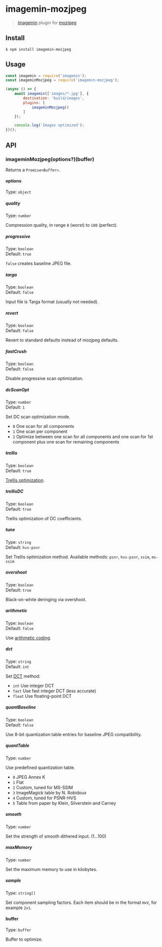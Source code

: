 # imagemin-mozjpeg

> [Imagemin](https://github.com/imagemin/imagemin) plugin for [mozjpeg](https://github.com/mozilla/mozjpeg)

## Install

```
$ npm install imagemin-mozjpeg
```

## Usage

```js
const imagemin = require('imagemin');
const imageminMozjpeg = require('imagemin-mozjpeg');

(async () => {
	await imagemin(['images/*.jpg'], {
		destination: 'build/images',
		plugins: [
			imageminMozjpeg()
		]
	});

	console.log('Images optimized');
})();
```

## API

### imageminMozjpeg(options?)(buffer)

Returns a `Promise<Buffer>`.

#### options

Type: `object`

##### quality

Type: `number`

Compression quality, in range `0` (worst) to `100` (perfect).

##### progressive

Type: `boolean`\
Default: `true`

`false` creates baseline JPEG file.

##### targa

Type: `boolean`\
Default: `false`

Input file is Targa format (usually not needed).

##### revert

Type: `boolean`\
Default: `false`

Revert to standard defaults instead of mozjpeg defaults.

##### fastCrush

Type: `boolean`\
Default: `false`

Disable progressive scan optimization.

##### dcScanOpt

Type: `number`\
Default: `1`

Set DC scan optimization mode.

- `0` One scan for all components
- `1` One scan per component
- `2` Optimize between one scan for all components and one scan for 1st component plus one scan for remaining components

##### trellis

Type: `boolean`\
Default: `true`

[Trellis optimization](https://en.wikipedia.org/wiki/Trellis_quantization).

##### trellisDC

Type: `boolean`\
Default: `true`

Trellis optimization of DC coefficients.

##### tune

Type: `string`\
Default: `hvs-psnr`

Set Trellis optimization method. Available methods: `psnr`, `hvs-psnr`, `ssim`, `ms-ssim`

##### overshoot

Type: `boolean`\
Default: `true`

Black-on-white deringing via overshoot.

##### arithmetic

Type: `boolean`\
Default: `false`

Use [arithmetic coding](https://en.wikipedia.org/wiki/Arithmetic_coding).

##### dct

Type: `string`\
Default: `int`

Set [DCT](https://en.wikipedia.org/wiki/Discrete_cosine_transform) method:

- `int` Use integer DCT
- `fast` Use fast integer DCT (less accurate)
- `float` Use floating-point DCT

##### quantBaseline

Type: `boolean`\
Default: `false`

Use 8-bit quantization table entries for baseline JPEG compatibility.

##### quantTable

Type: `number`

Use predefined quantization table.

- `0` JPEG Annex K
- `1` Flat
- `2` Custom, tuned for MS-SSIM
- `3` ImageMagick table by N. Robidoux
- `4` Custom, tuned for PSNR-HVS
- `5` Table from paper by Klein, Silverstein and Carney

##### smooth

Type: `number`

Set the strength of smooth dithered input. (1...100)

##### maxMemory

Type: `number`

Set the maximum memory to use in kilobytes.

##### sample

Type: `string[]`

Set component sampling factors. Each item should be in the format `HxV`, for example `2x1`.

#### buffer

Type: `buffer`

Buffer to optimize.
